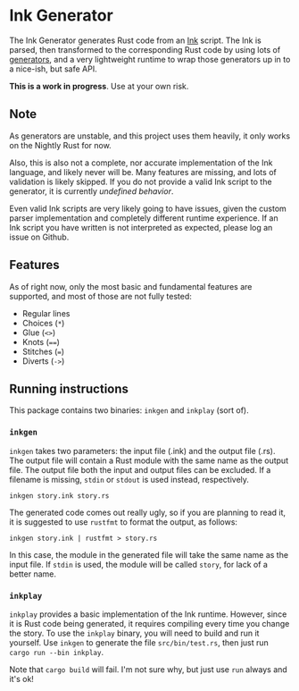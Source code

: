 [Ink]: https://www.inklestudios.com/ink/
[generators]: https://github.com/rust-lang/rfcs/blob/master/text/2033-experimental-coroutines.md

# Ink Generator

The Ink Generator generates Rust code from an [Ink] script. The Ink is parsed, then transformed to
the corresponding Rust code by using lots of [generators], and a very lightweight runtime to wrap
those generators up in to a nice-ish, but safe API.

**This is a work in progress**. Use at your own risk.

## Note

As generators are unstable, and this project uses them heavily, it only works on the Nightly Rust
for now.

Also, this is also not a complete, nor accurate implementation of the Ink language, and likely never
will be. Many features are missing, and lots of validation is likely skipped. If you do not provide
a valid Ink script to the generator, it is currently *undefined behavior*.

Even valid Ink scripts are very likely going to have issues, given the custom parser implementation
and completely different runtime experience. If an Ink script you have written is not interpreted as
expected, please log an issue on Github.

## Features

As of right now, only the most basic and fundamental features are supported, and most of those are
not fully tested:

*   Regular lines
*   Choices (`*`)
*   Glue (`<>`)
*   Knots (`==`)
*   Stitches (`=`)
*   Diverts (`->`)

## Running instructions

This package contains two binaries: `inkgen` and `inkplay` (sort of).

### `inkgen`

`inkgen` takes two parameters: the input file (.ink) and the output file (.rs). The output file will
contain a Rust module with the same name as the output file. The output file both the input and
output files can be excluded. If a filename is missing, `stdin` or `stdout` is used instead,
respectively.

```
inkgen story.ink story.rs
```

The generated code comes out really ugly, so if you are planning to read it, it is suggested to use
`rustfmt` to format the output, as follows:

```
inkgen story.ink | rustfmt > story.rs
```

In this case, the module in the generated file will take the same name as the input file. If `stdin`
is used, the module will be called `story`, for lack of a better name.

### `inkplay`

`inkplay` provides a basic implementation of the Ink runtime. However, since it is Rust code being
generated, it requires compiling every time you change the story. To use the `inkplay` binary, you
will need to build and run it yourself. Use `inkgen` to generate the file `src/bin/test.rs`, then
just run `cargo run --bin inkplay`.

Note that `cargo build` will fail. I'm not sure why, but just use `run` always and it's ok!
